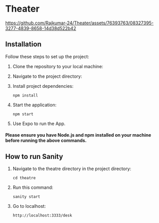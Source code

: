 # Theater


https://github.com/Rajkumar-24/Theater/assets/76393763/08327395-3277-4839-8658-14d38d522b42



## Installation

Follow these steps to set up the project:

1. Clone the repository to your local machine:

2. Navigate to the project directory:

3. Install project dependencies:
    ```
    npm install
    ```
4. Start the application:
   ```
   npm start
   ```

5. Use Expo to run the App.

#### Please ensure you have Node.js and npm installed on your machine before running the above commands.
## How to run Sanity
1. Navigate to the theatre directory in the project directory:
   ```
   cd theatre
   ```
2. Run this command:
   ```
   sanity start
   ```
3. Go to localhost:
   ```
   http://localhost:3333/desk
   ```
